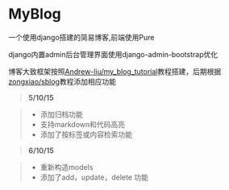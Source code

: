 # MyBlog



一个使用django搭建的简易博客,前端使用Pure


django内置admin后台管理界面使用django-admin-bootstrap优化


博客大致框架按照[Andrew-liu/my_blog_tutorial](https://github.com/Andrew-liu/my_blog_tutorial)教程搭建，后期根据[zongxiao/sblog](https://github.com/zongxiao/sblog)教程添加相应功能



> **5/10/15**

> * 添加归档功能
> * 支持markdown和代码高亮
> * 添加了按标签或内容检索功能



> **6/10/15**

> * 重新构造models
> * 添加了add，update，delete 功能
